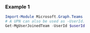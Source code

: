 ### Example 1
```powershell
Import-Module Microsoft.Graph.Teams
# A UPN can also be used as -UserId.
Get-MgUserJoinedTeam -UserId $userId
```
